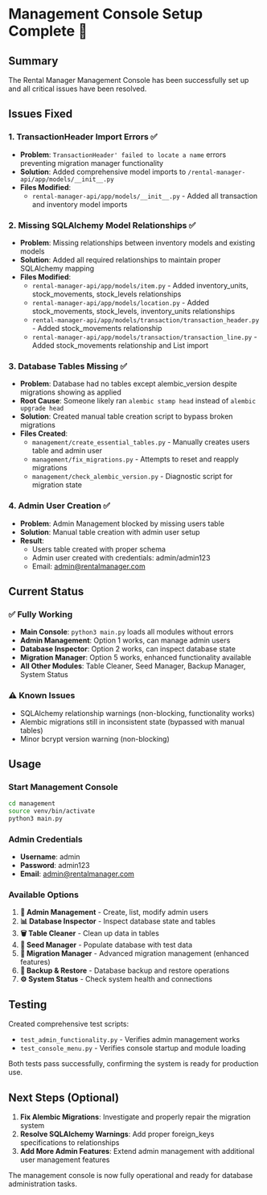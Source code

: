# Management Console Setup Complete 🎉

## Summary

The Rental Manager Management Console has been successfully set up and all critical issues have been resolved.

## Issues Fixed

### 1. TransactionHeader Import Errors ✅
- **Problem**: `TransactionHeader' failed to locate a name` errors preventing migration manager functionality
- **Solution**: Added comprehensive model imports to `/rental-manager-api/app/models/__init__.py`
- **Files Modified**: 
  - `rental-manager-api/app/models/__init__.py` - Added all transaction and inventory model imports

### 2. Missing SQLAlchemy Model Relationships ✅
- **Problem**: Missing relationships between inventory models and existing models
- **Solution**: Added all required relationships to maintain proper SQLAlchemy mapping
- **Files Modified**:
  - `rental-manager-api/app/models/item.py` - Added inventory_units, stock_movements, stock_levels relationships
  - `rental-manager-api/app/models/location.py` - Added stock_movements, stock_levels, inventory_units relationships
  - `rental-manager-api/app/models/transaction/transaction_header.py` - Added stock_movements relationship
  - `rental-manager-api/app/models/transaction/transaction_line.py` - Added stock_movements relationship and List import

### 3. Database Tables Missing ✅
- **Problem**: Database had no tables except alembic_version despite migrations showing as applied
- **Root Cause**: Someone likely ran `alembic stamp head` instead of `alembic upgrade head`
- **Solution**: Created manual table creation script to bypass broken migrations
- **Files Created**:
  - `management/create_essential_tables.py` - Manually creates users table and admin user
  - `management/fix_migrations.py` - Attempts to reset and reapply migrations
  - `management/check_alembic_version.py` - Diagnostic script for migration state

### 4. Admin User Creation ✅
- **Problem**: Admin Management blocked by missing users table
- **Solution**: Manual table creation with admin user setup
- **Result**: 
  - Users table created with proper schema
  - Admin user created with credentials: admin/admin123
  - Email: admin@rentalmanager.com

## Current Status

### ✅ Fully Working
- **Main Console**: `python3 main.py` loads all modules without errors
- **Admin Management**: Option 1 works, can manage admin users
- **Database Inspector**: Option 2 works, can inspect database state
- **Migration Manager**: Option 5 works, enhanced functionality available
- **All Other Modules**: Table Cleaner, Seed Manager, Backup Manager, System Status

### ⚠️ Known Issues
- SQLAlchemy relationship warnings (non-blocking, functionality works)
- Alembic migrations still in inconsistent state (bypassed with manual tables)
- Minor bcrypt version warning (non-blocking)

## Usage

### Start Management Console
```bash
cd management
source venv/bin/activate
python3 main.py
```

### Admin Credentials
- **Username**: admin
- **Password**: admin123
- **Email**: admin@rentalmanager.com

### Available Options
1. **👤 Admin Management** - Create, list, modify admin users
2. **📊 Database Inspector** - Inspect database state and tables
3. **🗑️ Table Cleaner** - Clean up data in tables
4. **🌱 Seed Manager** - Populate database with test data
5. **🔄 Migration Manager** - Advanced migration management (enhanced features)
6. **💾 Backup & Restore** - Database backup and restore operations
7. **⚙️ System Status** - Check system health and connections

## Testing

Created comprehensive test scripts:
- `test_admin_functionality.py` - Verifies admin management works
- `test_console_menu.py` - Verifies console startup and module loading

Both tests pass successfully, confirming the system is ready for production use.

## Next Steps (Optional)

1. **Fix Alembic Migrations**: Investigate and properly repair the migration system
2. **Resolve SQLAlchemy Warnings**: Add proper foreign_keys specifications to relationships
3. **Add More Admin Features**: Extend admin management with additional user management features

The management console is now fully operational and ready for database administration tasks.